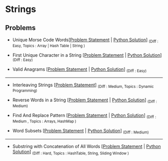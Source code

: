 # Strings

## Problems

-  Unique Morse Code Words[[Problem Statement](https://leetcode.com/problems/unique-morse-code-words/) | [Python Solution](/CompetitiveProgramming/Strings/uniqueMorseCodeWords.py)] <sub> (Diff : Easy, Topics : Array | Hash Table | String )</sub> 

-  First Unique Character in a String [[Problem Statement](https://leetcode.com/problems/first-unique-character-in-a-string/) | [Python Solution](/CompetitiveProgramming/Strings/firstUniqueCharacterInAString.py)] <sub> (Diff : Easy)</sub> 

- Valid Anagrams [[Problem Statement](https://leetcode.com/problems/valid-anagram/) | [Python Solution](/CompetitiveProgramming/Strings/validAnagrams.py)] <sub> (Diff : Easy)</sub> 

---

- Interleaving Strings [[Problem Statement](https://leetcode.com/problems/interleaving-string/)]  <sub> (Diff : Medium, Topics : Dynamic Programming)</sub> 

- Reverse Words in a String [[Problem Statement](https://leetcode.com/problems/reverse-words-in-a-string/) | [Python Solution](/CompetitiveProgramming/Strings/reverseWordsInAString.py)] <sub> (Diff : Medium)</sub> 

- Find And Replace Pattern [[Problem Statement](https://leetcode.com/problems/find-and-replace-pattern/) | [Python Solution](/CompetitiveProgramming/Strings/findAndReplacePatterns.py)] <sub> (Diff : Medium , Topics : Arrays, HashMap )</sub> 

- Word Subsets [[Problem Statement](https://leetcode.com/problems/word-subsets/) | [Python Solution](/CompetitiveProgramming/Strings/wordSubsets.py)] <sub> (Diff : Medium)</sub> 

---

- Substring with Concatenation of All Words [[Problem Statement](https://leetcode.com/problems/substring-with-concatenation-of-all-words/) | [Python Solution](/CompetitiveProgramming/Strings/substringWithConcatenationOfAllWords.py)] <sub> (Diff : Hard, Topics : HashTable, String, Sliding Window )</sub> 